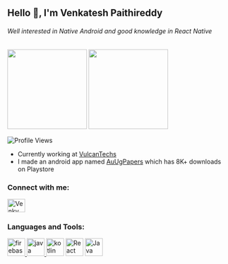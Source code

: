<h2>Hello 👋, I'm Venkatesh Paithireddy</h2>
<h6>Well interested in Native Android and good knowledge in React Native</h6>

<div>
<img height="180" src="https://github-readme-stats.vercel.app/api?username=rvenky125&count_private=true&layout=compact&theme=dark"/>
<img height="180" src="https://github-readme-stats.vercel.app/api/top-langs/?username=hi-manshu&layout=compact&theme=dark" />
  </div>

![Profile Views](https://komarev.com/ghpvc/?username=rvenky125)

- Currently working at [VulcanTechs](https://www.vulcantechs.com/)
- I made an android app named [AuUgPapers](https://play.google.com/store/apps/details?id=com.famas.auugpapers) which has 8K+ downloads on Playstore

<h3 align="left">Connect with me:</h3>
<p align="left">
<a href="https://twitter.com/kt_venky" target="blank"><img align="center" src="https://raw.githubusercontent.com/rahuldkjain/github-profile-readme-generator/master/src/images/icons/Social/twitter.svg" alt="Venky" height="30" width="40" /></a>
</p>

<h3 align="left">Languages and Tools:</h3>
<p align="left"> 
<a href="https://firebase.google.com/" target="_blank"> <img src="https://www.vectorlogo.zone/logos/firebase/firebase-icon.svg" alt="firebase" width="40" height="40"/> </a> <a href="https://www.java.com" target="_blank"> <img src="https://cdn-icons-png.flaticon.com/512/226/226777.png" alt="java" width="40" height="40"/> </a> <a href="https://kotlinlang.org" target="_blank"> <img src="https://www.vectorlogo.zone/logos/kotlinlang/kotlinlang-icon.svg" alt="kotlin" width="40" height="40"/></a> <a href="https://reactnative.dev/" target="_blank"> <img src="https://www.vectorlogo.zone/logos/reactjs/reactjs-icon.svg" alt="React Native" width="40" height="40"/></a>
<a href="https://www.javascript.com/" target="_blank"> <img src="https://cdn.iconscout.com/icon/free/png-64/javascript-2752148-2284965.png" alt="Java Script" width="40" height="40"/></a>
</p>

